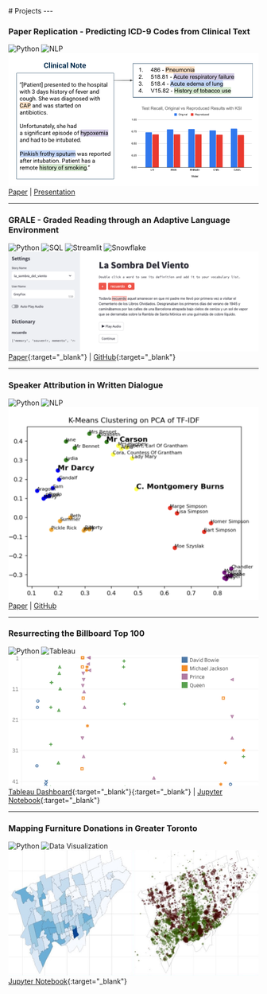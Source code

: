 <link rel="shortcut icon" type="image/x-icon" href="images/favicon.ico">
# Projects
---

### Paper Replication - Predicting ICD-9 Codes from Clinical Text
![Python](https://img.shields.io/badge/Code-Python-blue)
![NLP](https://img.shields.io/badge/Topic-NLP-green)
<img src="images/paper_replication.jpg"/>
[Paper](https://drive.google.com/file/d/11vm0n6k4tR8z98JXeScV73BTlVG4s9Ju/view?usp=sharing) | [Presentation](https://drive.google.com/file/d/1qPp-eOMebVtvs7e72K-F63vYiY_nanGP/view?usp=sharing)

---

### GRALE - Graded Reading through an Adaptive Language Environment
![Python](https://img.shields.io/badge/Code-Python-blue)
![SQL](https://img.shields.io/badge/Database-SQL-lightgrey)
![Streamlit](https://img.shields.io/badge/Framework-Streamlit-red)
![Snowflake](https://img.shields.io/badge/Cloud-Snowflake-blue)
<img src="images/grale.jpg"/>
[Paper](https://drive.google.com/file/d/16rHhlAIqstzMVWWifH1ATFwNGtC3VnT1/view?usp=sharing){:target="_blank"} | [GitHub](https://github.com/wluna01/cs6460-omscs-project/tree/main?tab=readme-ov-file#grale){:target="_blank"}

---

### Speaker Attribution in Written Dialogue
![Python](https://img.shields.io/badge/Code-Python-blue)
![NLP](https://img.shields.io/badge/Topic-NLP-green)
<img src="images/speaker_attribution.jpg"/>
[Paper](https://drive.google.com/file/d/1ulLqka9SKXhHGgCkgiafdcBfkkEK4HdO/view?usp=sharing) | [GitHub](https://github.com/wluna01/isye-6740-project/tree/main/code)

---

### Resurrecting the Billboard Top 100 
![Python](https://img.shields.io/badge/Code-Python-blue)
![Tableau](https://img.shields.io/badge/Tool-Tableau-orange)
<img src="images/resurrected_hits.jpg"/>
[Tableau Dashboard](https://public.tableau.com/profile/will.luna#!/vizhome/BillboardHitsthatNeverDie/ChartToppersThatNeverDie?publish=yes){:target="_blank"}{:target="_blank"} | [Jupyter Notebook](https://www.kaggle.com/wluna01/billboard-top-100-resurrections){:target="_blank"}

---

### Mapping Furniture Donations in Greater Toronto 
![Python](https://img.shields.io/badge/Code-Python-blue)
![Data Visualization](https://img.shields.io/badge/Skill-Data%20Viz-brightgreen)
<img src="images/furniture_bank.jpg"/>
[Jupyter Notebook](https://kaggle.com/wluna01/furniture-bank-data-viz-for-social-good-project){:target="_blank"}
